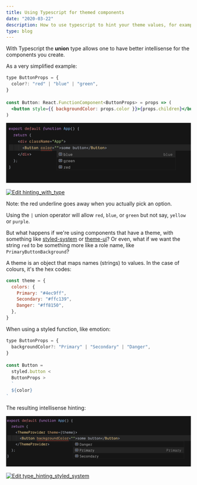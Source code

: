 ```yaml
---
title: Using Typescript for themed components
date: "2020-03-22"
description: How to use typescript to hint your theme values, for example colour or sizes
type: blog
---
```


With Typescript the **union** type allows one to have better intellisense for the components you create.

As a very simplified example:

```jsx
type ButtonProps = {
  color?: "red" | "blue" | "green",
}

const Button: React.FunctionComponent<ButtonProps> = props => (
  <button style={{ backgroundColor: props.color }}>{props.children}</button>
)
```

![See how hinting works](./hinting.png)

[![Edit hinting_with_type](https://codesandbox.io/static/img/play-codesandbox.svg)](https://codesandbox.io/s/hintingwithtype-r3rk2?fontsize=14&hidenavigation=1&theme=dark)

Note: the red underline goes away when you actually pick an option.

Using the `|` union operator will allow `red`, `blue`, or `green` but not say, `yellow` or `purple`.

But what happens if we're using components that have a theme, with something like [styled-system](https://styled-system.com/) or [theme-ui](https://theme-ui.com/)? Or even, what if we want the string `red` to be something more like a role name, like `PrimaryButtonBackground`?

A theme is an object that maps names (strings) to values. In the case of colours, it's the hex codes:

```js
const theme = {
  colors: {
    Primary: "#4ec9ff",
    Secondary: "#ffc139",
    Danger: "#ff8150",
  },
}
```

When using a styled function, like emotion:

```jsx
type ButtonProps = {
  backgroundColor?: "Primary" | "Secondary" | "Danger",
}

const Button =
  styled.button <
  ButtonProps >
  `
  ${color}
`
```

The resulting intellisense hinting:

![See the role hinting](role-colors.png)

[![Edit type_hinting_styled_system](https://codesandbox.io/static/img/play-codesandbox.svg)](https://codesandbox.io/s/typehintingstyledsystem-4mxl8?fontsize=14&hidenavigation=1&theme=dark)
